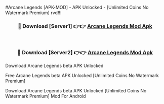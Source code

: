 #Arcane Legends [APK-MOD] - APK Unlocked - [Unlimited Coins No Watermark Premium] rvd6l



<div align="center">

<h3>🔴 Download [Server1] 👉👉 <a href="https://momento.my/?title=Arcane_Legends">Arcane Legends Mod Apk</a></h3><br>

<h3>🔴 Download [Server2] 👉👉 <a href="https://momento.my/?title=Arcane_Legends">Arcane Legends Mod Apk</a></h3>
</div>



Download Arcane Legends beta APK Unlocked

Free Arcane Legends beta APK Unlocked [Unlimited Coins No Watermark Premium]

Download Arcane Legends beta APK Unlocked [Unlimited Coins No Watermark Premium] Mod For Android

